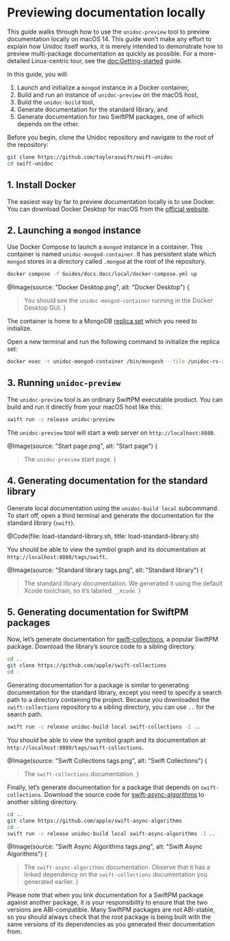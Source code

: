 # Previewing documentation locally

This guide walks through how to use the `unidoc-preview` tool to preview documentation locally on macOS 14. This guide won’t make any effort to explain how Unidoc itself works, it is merely intended to demonstrate how to preview multi-package documentation as quickly as possible. For a more-detailed Linux-centric tour, see the <doc:Getting-started> guide.

In this guide, you will:

1.  Launch and initialize a `mongod` instance in a Docker container,
2.  Build and run an instance of `unidoc-preview` on the macOS host,
3.  Build the `unidoc-build` tool,
4.  Generate documentation for the standard library, and
5.  Generate documentation for two SwiftPM packages, one of which depends on the other.

Before you begin, clone the Unidoc repository and navigate to the root of the repository:

```bash
git clone https://github.com/tayloraswift/swift-unidoc
cd swift-unidoc
```

## 1. Install Docker

The easiest way by far to preview documentation locally is to use Docker. You can download Docker Desktop for macOS from the [official website](https://www.docker.com/products/docker-desktop).


## 2. Launching a `mongod` instance

Use Docker Compose to launch a `mongod` instance in a container. This container is named `unidoc-mongod-container`. It has persistent state which `mongod` stores in a directory called `.mongod` at the root of the repository.

```bash
docker compose -f Guides/docs.docc/local/docker-compose.yml up
```

@Image(source: "Docker Desktop.png", alt: "Docker Desktop") {
>   You should see the `unidoc-mongod-container` running in the Docker Desktop GUI.
}


The container is home to a MongoDB [replica set](https://www.mongodb.com/docs/manual/reference/replica-configuration/) which you need to initialize.

Open a new terminal and run the following command to initialize the replica set:

```bash
docker exec -t unidoc-mongod-container /bin/mongosh --file /unidoc-rs-init.js
```


## 3. Running `unidoc-preview`

The `unidoc-preview` tool is an ordinary SwiftPM executable product. You can build and run it directly from your macOS host like this:

```bash
swift run -c release unidoc-preview
```

The `unidoc-preview` tool will start a web server on `http://localhost:8080`.

@Image(source: "Start page.png", alt: "Start page") {
>   The `unidoc-preview` start page.
}

## 4. Generating documentation for the standard library

Generate local documentation using the `unidoc-build local` subcommand. To start off, open a third terminal and generate the documentation for the standard library (`swift`).

@Code(file: load-standard-library.sh, title: load-standard-library.sh)

You should be able to view the symbol graph and its documentation at `http://localhost:8080/tags/swift`.

@Image(source: "Standard library tags.png", alt: "Standard library") {
>   The standard library documentation. We generated it using the default Xcode toolchain, so it’s labeled `__Xcode`.
}


## 5. Generating documentation for SwiftPM packages

Now, let’s generate documentation for [swift-collections](https://github.com/apple/swift-collections), a popular SwiftPM package. Download the library’s source code to a sibling directory.

```bash
cd ..
git clone https://github.com/apple/swift-collections
cd -
```

Generating documentation for a package is similar to generating documentation for the standard library, except you need to specify a search path to a directory containing the project. Because you downloaded the `swift-collections` repository to a sibling directory, you can use `..` for the search path.

```bash
swift run -c release unidoc-build local swift-collections -I ..
```

You should be able to view the symbol graph and its documentation at `http://localhost:8080/tags/swift-collections`.

@Image(source: "Swift Collections tags.png", alt: "Swift Collections") {
>   The `swift-collections` documentation.
}

Finally, let’s generate documentation for a package that depends on `swift-collections`. Download the source code for [swift-async-algorithms](https://github.com/apple/swift-async-algorithms) to another sibling directory.

```bash
cd ..
git clone https://github.com/apple/swift-async-algorithms
cd -
swift run -c release unidoc-build local swift-async-algorithms -I ..
```


@Image(source: "Swift Async Algorithms tags.png", alt: "Swift Async Algorithms") {
>   The `swift-async-algorithms` documentation. Observe that it has a linked dependency on the `swift-collections` documentation you generated earlier.
}

Please note that when you link documentation for a SwiftPM package against another package, it is your responsibility to ensure that the two versions are ABI-compatible. Many SwiftPM packages are not ABI-stable, so you should always check that the root package is being built with the same versions of its dependencies as you generated their documentation from.
